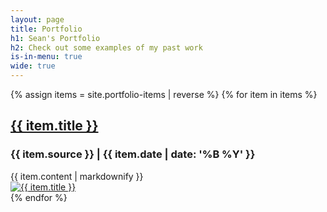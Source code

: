 ```yaml
---
layout: page
title: Portfolio
h1: Sean's Portfolio
h2: Check out some examples of my past work
is-in-menu: true
wide: true
---
```

{% assign items = site.portfolio-items | reverse %}
{% for item in items %}
<div class="pf-item" id="{{ item.id | remove: '/portfolio-items/' }}">
  <div class="pf-text">
    <h2 class="pf-item-title"><a href="{{ item.link }}" target="_blank" rel="noreferrer">{{ item.title }}</a></h2>
    <h3>{{ item.source }} | {{ item.date | date: '%B %Y' }}</h3>
    {{ item.content | markdownify }}
  </div>
  <div class="pf-img">
    <a href="{{ item.link }}" target="_blank" rel="noreferrer"><img
        src="{{ item.image }}" alt="{{ item.title }}"></a>
  </div>
</div>
{% endfor %}